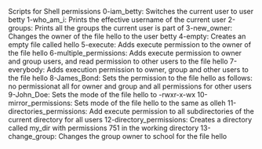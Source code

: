 Scripts for Shell permissions
0-iam_betty: Switches the current user to user betty
1-who_am_i: Prints the effective username of the current user
2-groups: Prints all the groups the current user is part of
3-new_owner: Changes the owner of the file hello to the user betty
4-empty: Creates an empty file called hello
5-execute: Adds execute permission to the owner of the file hello
6-multiple_permissions: Adds execute permission to owner and group users, and read permission to other users to the file hello
7-everybody: Adds execution permission to owner, group and other users to the file hello
8-James_Bond: Sets the permission to the file hello as follows: no permissionat all for owner and group and all permissions for other users
9-John_Doe: Sets the mode of the file hello to -rwxr-x-wx
10-mirror_permissions: Sets mode of the file hello to the same as olleh
11-directories_permissions: Add execute permission to all subdirectories of the current directory for all users
12-directory_permissions: Creates a directory called my_dir with permissions 751 in the working directory
13-change_group: Changes the group owner to school for the file hello
